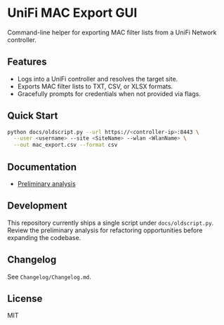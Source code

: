 # UniFi MAC Export GUI

Command-line helper for exporting MAC filter lists from a UniFi Network controller.

## Features
- Logs into a UniFi controller and resolves the target site.
- Exports MAC filter lists to TXT, CSV, or XLSX formats.
- Gracefully prompts for credentials when not provided via flags.

## Quick Start
```bash
python docs/oldscript.py --url https://<controller-ip>:8443 \
  --user <username> --site <SiteName> --wlan <WlanName> \
  --out mac_export.csv --format csv
```

## Documentation
- [Preliminary analysis](docs/preliminary-analysis.md)

## Development
This repository currently ships a single script under `docs/oldscript.py`. Review the
preliminary analysis for refactoring opportunities before expanding the codebase.

## Changelog
See `Changelog/Changelog.md`.

## License
MIT
